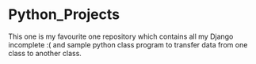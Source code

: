 # Python_Projects
This one is my favourite one repository which contains all my Django incomplete :( and sample python class program to transfer data from one class to another class.
